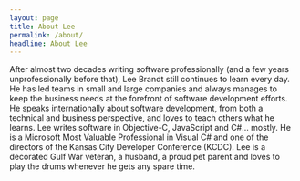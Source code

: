```yaml
---
layout: page
title: About Lee
permalink: /about/
headline: About Lee
---
```


After almost two decades writing software professionally (and a few years unprofessionally before that), Lee Brandt still continues to learn every day. He has led teams in small and large companies and always manages to keep the business needs at the forefront of software development efforts. He speaks internationally about software development, from both a technical and business perspective, and loves to teach others what he learns. Lee writes software in Objective-C, JavaScript and C#… mostly. He is a Microsoft Most Valuable Professional in Visual C# and one of the directors of the Kansas City Developer Conference (KCDC). Lee is a decorated Gulf War veteran, a husband, a proud pet parent and loves to play the drums whenever he gets any spare time.
